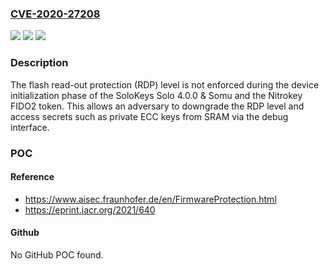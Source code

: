 ### [CVE-2020-27208](https://cve.mitre.org/cgi-bin/cvename.cgi?name=CVE-2020-27208)
![](https://img.shields.io/static/v1?label=Product&message=n%2Fa&color=blue)
![](https://img.shields.io/static/v1?label=Version&message=n%2Fa&color=blue)
![](https://img.shields.io/static/v1?label=Vulnerability&message=n%2Fa&color=brighgreen)

### Description

The flash read-out protection (RDP) level is not enforced during the device initialization phase of the SoloKeys Solo 4.0.0 & Somu and the Nitrokey FIDO2 token. This allows an adversary to downgrade the RDP level and access secrets such as private ECC keys from SRAM via the debug interface.

### POC

#### Reference
- https://www.aisec.fraunhofer.de/en/FirmwareProtection.html
- https://eprint.iacr.org/2021/640

#### Github
No GitHub POC found.

